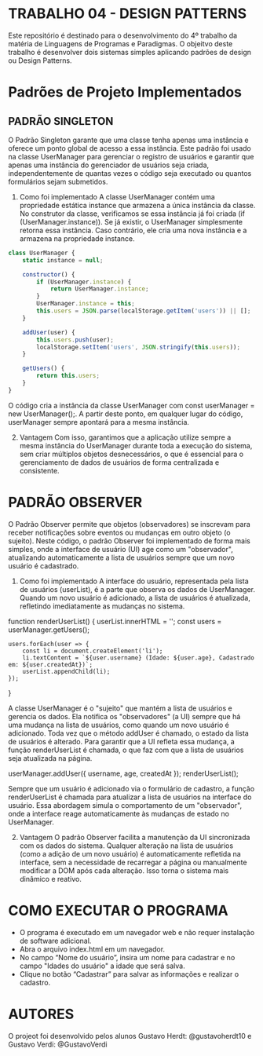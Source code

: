 # TRABALHO 04 - DESIGN PATTERNS

Este repositório é destinado para o desenvolvimento do 4º trabalho da matéria de Linguagens de Programas e Paradigmas.
O objeitvo deste trabalho é desenvolver dois sistemas simples aplicando padrões de design ou Design Patterns.
# Padrões de Projeto Implementados
## PADRÃO SINGLETON

O Padrão Singleton garante que uma classe tenha apenas uma instância e oferece um ponto global de acesso a essa instância. Este padrão foi usado na classe UserManager para gerenciar o registro de usuários e garantir que apenas uma instância do gerenciador de usuários seja criada, independentemente de quantas vezes o código seja executado ou quantos formulários sejam submetidos.

1. Como foi implementado
A classe UserManager contém uma propriedade estática instance que armazena a única instância da classe. No construtor da classe, verificamos se essa instância já foi criada (if (UserManager.instance)). Se já existir, o UserManager simplesmente retorna essa instância. Caso contrário, ele cria uma nova instância e a armazena na propriedade instance.
```JavaScript
class UserManager {
    static instance = null;

    constructor() {
        if (UserManager.instance) {
            return UserManager.instance;
        }
        UserManager.instance = this;
        this.users = JSON.parse(localStorage.getItem('users')) || [];
    }

    addUser(user) {
        this.users.push(user);
        localStorage.setItem('users', JSON.stringify(this.users));
    }

    getUsers() {
        return this.users;
    }
}
```
O código cria a instância da classe UserManager com const userManager = new UserManager();. A partir deste ponto, em qualquer lugar do código, userManager sempre apontará para a mesma instância.

2. Vantagem
Com isso, garantimos que a aplicação utilize sempre a mesma instância do UserManager durante toda a execução do sistema, sem criar múltiplos objetos desnecessários, o que é essencial para o gerenciamento de dados de usuários de forma centralizada e consistente.


# PADRÃO OBSERVER 

O Padrão Observer permite que objetos (observadores) se inscrevam para receber notificações sobre eventos ou mudanças em outro objeto (o sujeito). Neste código, o padrão Observer foi implementado de forma mais simples, onde a interface de usuário (UI) age como um "observador", atualizando automaticamente a lista de usuários sempre que um novo usuário é cadastrado.

1. Como foi implementado
A interface do usuário, representada pela lista de usuários (userList), é a parte que observa os dados de UserManager. Quando um novo usuário é adicionado, a lista de usuários é atualizada, refletindo imediatamente as mudanças no sistema.

function renderUserList() {
    userList.innerHTML = '';
    const users = userManager.getUsers();

    users.forEach(user => {
        const li = document.createElement('li');
        li.textContent = `${user.username} (Idade: ${user.age}, Cadastrado em: ${user.createdAt})`;
        userList.appendChild(li);
    });
}

A classe UserManager é o "sujeito" que mantém a lista de usuários e gerencia os dados. Ela notifica os "observadores" (a UI) sempre que há uma mudança na lista de usuários, como quando um novo usuário é adicionado. Toda vez que o método addUser é chamado, o estado da lista de usuários é alterado. Para garantir que a UI refleta essa mudança, a função renderUserList é chamada, o que faz com que a lista de usuários seja atualizada na página.

userManager.addUser({ username, age, createdAt });
renderUserList();

Sempre que um usuário é adicionado via o formulário de cadastro, a função renderUserList é chamada para atualizar a lista de usuários na interface do usuário. Essa abordagem simula o comportamento de um "observador", onde a interface reage automaticamente às mudanças de estado no UserManager.

2. Vantagem
O padrão Observer facilita a manutenção da UI sincronizada com os dados do sistema. Qualquer alteração na lista de usuários (como a adição de um novo usuário) é automaticamente refletida na interface, sem a necessidade de recarregar a página ou manualmente modificar a DOM após cada alteração. Isso torna o sistema mais dinâmico e reativo.

# COMO EXECUTAR O PROGRAMA

- O programa é executado em um navegador web e não requer instalação de software adicional.
- Abra o arquivo index.html em um navegador.
- No campo “Nome do usuário”, insira um nome para cadastrar e no campo "Idades do usuário" a idade que será salva.
- Clique no botão “Cadastrar” para salvar as informações e realizar o cadastro.

# AUTORES

O projeot foi desenvolvido pelos alunos Gustavo Herdt: @gustavoherdt10 e Gustavo Verdi: @GustavoVerdi
